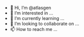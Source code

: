 - 👋 Hi, I’m @atlasgen
- 👀 I’m interested in ...
- 🌱 I’m currently learning ...
- 💞️ I’m looking to collaborate on ...
- 📫 How to reach me ...

<!---
atlasgen/atlasgen is a ✨ special ✨ repository because its `README.md` (this file) appears on your GitHub profile.
You can click the Preview link to take a look at your changes.
--->
